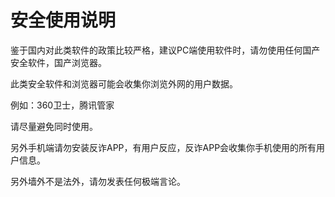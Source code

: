 # 安全使用说明

鉴于国内对此类软件的政策比较严格，建议PC端使用软件时，请勿使用任何国产安全软件，国产浏览器。

此类安全软件和浏览器可能会收集你浏览外网的用户数据。

例如：360卫士，腾讯管家

请尽量避免同时使用。

另外手机端请勿安装反诈APP，有用户反应，反诈APP会收集你手机使用的所有用户信息。

另外墙外不是法外，请勿发表任何极端言论。


